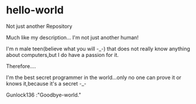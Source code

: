 # hello-world
Not just another Repository

Much like my description... I'm not just another human!

I'm n male teen(believe what you will -_-) that does not  really know anything about computers,but I do have a passion for it.

Therefore....

I'm the best secret programmer in the world...only no one can prove it or knows it,because it's a secret -_-

Gunlock136 :"Goodbye-world."
